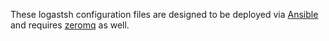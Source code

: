 These logastsh configuration files are designed to be deployed via [Ansible](http://ansible.cc) and requires [zeromq](http://www.zeromq.org) as well.

